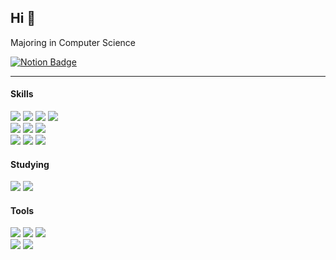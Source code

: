 ## Hi 👋

Majoring in Computer Science 

[![Notion Badge](https://img.shields.io/badge/Check_my_Notion_here-FFFFFF?style=flat-square&logo=Notion&logoColor=black&link=https://mminjukim.notion.site/mj-home)](https://mminjukim.notion.site/mj-home)

<hr>

#### Skills
  <img  src="https://img.shields.io/badge/Java-007396?style=flat-square&logo=Java&logoColor=white"> <img  src="https://img.shields.io/badge/Spring-6DB33F?style=flat-square&logo=Spring&logoColor=white"> <img  src="https://img.shields.io/badge/Python-3766AB?style=flat-square&logo=Python&logoColor=white"/> <img  src="https://img.shields.io/badge/Django-092E20?style=flat-square&logo=django&logoColor=white"> <br>
  <img  src="https://img.shields.io/badge/-A8B9CC?style=flat-square&logo=C&logoColor=white"/> <img  src="https://img.shields.io/badge/HTML-E34F26?style=flat-square&logo=html5&logoColor=white"/> <img  src="https://img.shields.io/badge/Linux-FCC624?style=flat-square&logo=Linux&logoColor=black"/>  <br>
  <img  src="https://img.shields.io/badge/AWS EC2-FF9900?style=flat-square&logo=amazon_ec2&logoColor=white"/>
  <img  src="https://img.shields.io/badge/Docker-2496ED?style=flat-square&logo=Docker&logoColor=white"/>
  <img  src="https://img.shields.io/badge/MySQL-4479A1?style=flat-square&logo=MySQL&logoColor=white"/>

#### Studying
<img  src="https://img.shields.io/badge/React Native-61DAFB?style=flat-square&logo=React&logoColor=black"> <img  src="https://img.shields.io/badge/Spring_Security-DB33F?style=flat-square&logo=springsecurity&logoColor=white">

#### Tools
  <img  src="https://img.shields.io/badge/Visual_Studio_Code-007ACC?style=flat-square&logo=visualstudiocode&logoColor=white"/> <img  src="https://img.shields.io/badge/IntelliJ IDEA-000000?style=flat-square&logo=intellijidea&logoColor=white"/> <img  src="https://img.shields.io/badge/GitHub-181717?style=flat-square&logo=GitHub&logoColor=white"/> <br>
  <img  src="https://img.shields.io/badge/Figma-F24E1E?style=flat-square&logo=figma&logoColor=white"/> <img  src="https://img.shields.io/badge/Notion-000000?style=flat-square&logo=Notion&logoColor=white"/>